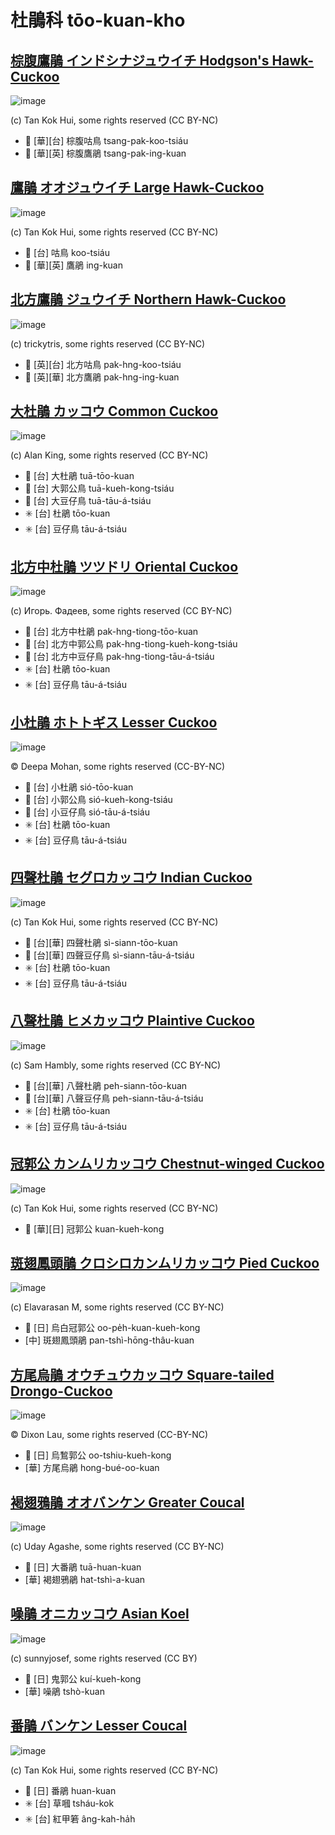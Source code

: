 # 杜鵑科 tōo-kuan-kho

## [棕腹鷹鵑 インドシナジュウイチ Hodgson's Hawk-Cuckoo](https://ebird.org/species/hodhac1)

![image](https://inaturalist-open-data.s3.amazonaws.com/photos/11261029/medium.jpeg)

(c) Tan Kok Hui, some rights reserved (CC BY-NC)

- 🎯 [華][台] 棕腹咕鳥 tsang-pak-koo-tsiáu
- 🎯 [華][英] 棕腹鷹鵑 tsang-pak-ing-kuan

## [鷹鵑 オオジュウイチ Large Hawk-Cuckoo](https://ebird.org/species/larhac2)

![image](https://inaturalist-open-data.s3.amazonaws.com/photos/12816014/medium.jpeg)

(c) Tan Kok Hui, some rights reserved (CC BY-NC)

- 🎯 [台] 咕鳥 koo-tsiáu
- 🎯 [華][英] 鷹鵑 ing-kuan

## [北方鷹鵑 ジュウイチ Northern Hawk-Cuckoo](https://ebird.org/species/nohcuc1)

![image](https://inaturalist-open-data.s3.amazonaws.com/photos/179934644/medium.jpg)

(c) trickytris, some rights reserved (CC BY-NC)

- 🎯 [英][台] 北方咕鳥 pak-hng-koo-tsiáu
- 🎯 [英][華] 北方鷹鵑 pak-hng-ing-kuan

## [大杜鵑 カッコウ Common Cuckoo](https://ebird.org/species/comcuc)

![image](https://inaturalist-open-data.s3.amazonaws.com/photos/135795698/medium.jpg)

(c) Alan King, some rights reserved (CC BY-NC)

- 🎯 [台] 大杜鵑 tuā-tōo-kuan
- 🎯 [台] 大郭公鳥 tuā-kueh-kong-tsiáu
- 🎯 [台] 大豆仔鳥 tuā-tāu-á-tsiáu
- ✳️ [台] 杜鵑 tōo-kuan
- ✳️ [台] 豆仔鳥 tāu-á-tsiáu

## [北方中杜鵑 ツツドリ Oriental Cuckoo](https://ebird.org/species/oricuc2)

![image](https://inaturalist-open-data.s3.amazonaws.com/photos/152874183/medium.jpeg)

(c) Игорь. Фадеев, some rights reserved (CC BY-NC)

- 🎯 [台] 北方中杜鵑 pak-hng-tiong-tōo-kuan
- 🎯 [台] 北方中郭公鳥 pak-hng-tiong-kueh-kong-tsiáu
- 🎯 [台] 北方中豆仔鳥 pak-hng-tiong-tāu-á-tsiáu
- ✳️ [台] 杜鵑 tōo-kuan
- ✳️ [台] 豆仔鳥 tāu-á-tsiáu

## [小杜鵑 ホトトギス Lesser Cuckoo](https://ebird.org/species/lescuc1)

![image](https://inaturalist-open-data.s3.amazonaws.com/photos/333075019/large.jpeg)

© Deepa Mohan, some rights reserved (CC-BY-NC)

- 🎯 [台] 小杜鵑 sió-tōo-kuan
- 🎯 [台] 小郭公鳥 sió-kueh-kong-tsiáu
- 🎯 [台] 小豆仔鳥 sió-tāu-á-tsiáu
- ✳️ [台] 杜鵑 tōo-kuan
- ✳️ [台] 豆仔鳥 tāu-á-tsiáu

## [四聲杜鵑 セグロカッコウ Indian Cuckoo](https://ebird.org/species/indcuc1)

![image](https://inaturalist-open-data.s3.amazonaws.com/photos/6932318/medium.jpg)

(c) Tan Kok Hui, some rights reserved (CC BY-NC)

- 🎯 [台][華] 四聲杜鵑 sì-siann-tōo-kuan
- 🎯 [台][華] 四聲豆仔鳥 sì-siann-tāu-á-tsiáu
- ✳️ [台] 杜鵑 tōo-kuan
- ✳️ [台] 豆仔鳥 tāu-á-tsiáu

## [八聲杜鵑 ヒメカッコウ Plaintive Cuckoo](https://ebird.org/species/placuc1)

![image](https://inaturalist-open-data.s3.amazonaws.com/photos/189790508/medium.jpg)

(c) Sam Hambly, some rights reserved (CC BY-NC)

- 🎯 [台][華] 八聲杜鵑 peh-siann-tōo-kuan
- 🎯 [台][華] 八聲豆仔鳥 peh-siann-tāu-á-tsiáu
- ✳️ [台] 杜鵑 tōo-kuan
- ✳️ [台] 豆仔鳥 tāu-á-tsiáu

## [冠郭公 カンムリカッコウ Chestnut-winged Cuckoo](https://ebird.org/species/chwcuc1)

![image](https://inaturalist-open-data.s3.amazonaws.com/photos/14585534/medium.jpg)

(c) Tan Kok Hui, some rights reserved (CC BY-NC)

- 🎯 [華][日] 冠郭公 kuan-kueh-kong

## [斑翅鳳頭鵑 クロシロカンムリカッコウ Pied Cuckoo](https://ebird.org/species/piecuc1)

![image](https://inaturalist-open-data.s3.amazonaws.com/photos/103592832/medium.jpeg)

(c) Elavarasan M, some rights reserved (CC BY-NC)

- 🎯 [日] 烏白冠郭公 oo-pe̍h-kuan-kueh-kong
- [中] 斑翅鳳頭鵑 pan-tshì-hōng-thâu-kuan

## [方尾烏鵑 オウチュウカッコウ Square-tailed Drongo-Cuckoo](https://ebird.org/species/asidrc3)

![image](https://inaturalist-open-data.s3.amazonaws.com/photos/361229232/large.jpeg)

© Dixon Lau, some rights reserved (CC-BY-NC)

- 🎯 [日] 烏鶖郭公 oo-tshiu-kueh-kong
- [華] 方尾烏鵑 hong-bué-oo-kuan

## [褐翅鴉鵑 オオバンケン Greater Coucal](https://ebird.org/species/grecou1)

![image](https://inaturalist-open-data.s3.amazonaws.com/photos/50398236/medium.jpg)

(c) Uday Agashe, some rights reserved (CC BY-NC)

- 🎯 [日] 大番鵑 tuā-huan-kuan
- [華] 褐翅鴉鵑 hat-tshì-a-kuan

## [噪鵑 オニカッコウ Asian Koel](https://ebird.org/species/asikoe2)

![image](https://inaturalist-open-data.s3.amazonaws.com/photos/360494940/medium.jpeg)

(c) sunnyjosef, some rights reserved (CC BY)

- 🎯 [日] 鬼郭公 kuí-kueh-kong
- [華] 噪鵑 tshò-kuan

## [番鵑 バンケン Lesser Coucal](https://ebird.org/species/lescou1)

![image](https://inaturalist-open-data.s3.amazonaws.com/photos/1991179/medium.jpg)

(c) Tan Kok Hui, some rights reserved (CC BY-NC)

- 🎯 [日] 番鵑 huan-kuan
- ✳️ [台] 草嘓 tsháu-kok
- ✳️ [台] 紅甲箬 âng-kah-ha̍h
